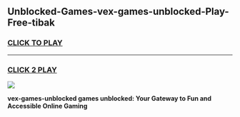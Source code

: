 
## Unblocked-Games-vex-games-unblocked-Play-Free-tibak
<h3>
<a href="https://premium76.site?title=vex-games-unblocked&ref=21A">CLICK TO PLAY</a></h3>
<hr>

<h3>
<a href="https://premium76.site?title=vex-games-unblocked&ref=21A">CLICK 2 PLAY</a>
  
</h3>

<a href="https://premium76.site?title=vex-games-unblocked&ref=21A"><img src="https://clearcache.store/games.png"></a>


**vex-games-unblocked games unblocked: Your Gateway to Fun and Accessible Online Gaming**
